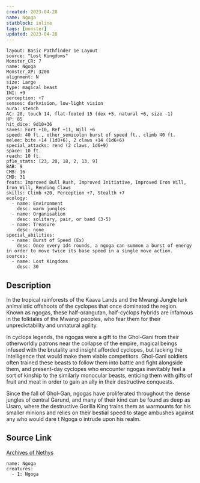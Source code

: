 ```yaml
---
created: 2023-04-28
name: Ngoga
statblock: inline
tags: [monster]
updated: 2023-04-28
---
```

```statblock
layout: Basic Pathfinder 1e Layout
source: "Lost Kingdoms"
Monster_CR: 7
name: Ngoga
Monster_XP: 3200
alignment: N
size: Large
type: magical beast
INI: +9
perception: +7
senses: darkvision, low-light vision
aura: stench
AC: 20, touch 14, flat-footed 15 (dex +5, natural +6, size -1)
HP: 85
hit_dice: 9d10+36
saves: Fort +10, Ref +11, Will +6
speed: 40 ft., other_semicolon burst of speed ft., climb 40 ft.
melee: bite +14 (1d8+6), 2 claws +14 (1d6+6)
special_attacks: rend (2 claws, 1d6+9)
space: 10 ft.
reach: 10 ft.
pf1e_stats: [23, 20, 18, 2, 13, 9]
BAB: 9
CMB: 16
CMD: 31
feats: Improved Bull Rush, Improved Initiative, Improved Iron Will, Iron Will, Rending Claws
skills: Climb +20, Perception +7, Stealth +7
ecology:
  - name: Environment
    desc: warm jungles
  - name: Organisation
    desc: solitary, pair, or band (3-5)
  - name: Treasure
    desc: none
special_abilities:
  - name: Burst of Speed (Ex)
    desc: Once every 1d4 rounds, a ngoga can summon a burst of energy in order to move twice its base speed in a single move action.
sources:
  - name: Lost Kingdoms
    desc: 30
```
## Description
In the tropical rainforests of the Kaava Lands and the Mwangi Jungle lurk animalistic offshoots of the cyclopes that once dominated the region. Known as ngogas, these half-orangutan, half-cyclops hybrids are infamous in the folktales of the Mwangi peoples, who fear them for their unpredictability and unnatural agility.

In cyclops legends, the ngogas were a gift to the Ghol-Gani from their otherworldly patrons near the collapse of the empire, magical beings infused with the brutality and insight afforded cyclopes, but lacking the intelligence that would make them viable competitors. Ghol-Gani soldiers often trained these beasts to follow them into battle and fight alongside them, and present-day cyclopes who encounter ngogas inevitably feel a sort of kinship to the similarly monocular beasts, enticing them with gifts of fruit and meat in order to gain an ally in their destructive conquests.

Since the fall of Ghol-Gan, ngogas have proliferated throughout the dense jungles of central Garund, and many of their kind can be found as deep as Usaro, where the destructive Gorilla King trains them as warmounts for his smaller minions and relies on their bestial speed to stage ambushes against any who would dare t Ngoga o intrude upon his realm.
## Source Link
[Archives of Nethys](https://aonprd.com/MonsterDisplay.aspx?ItemName=Ngoga)
```encounter-table
name: Ngoga
creatures:
  - 1: Ngoga
```
